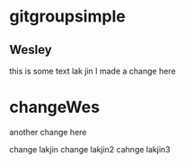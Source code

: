 # gitgroupsimple

## Wesley

this is some text lak jin
I made a change here

# changeWes

another change here

change lakjin 
change lakjin2
cahnge lakjin3
